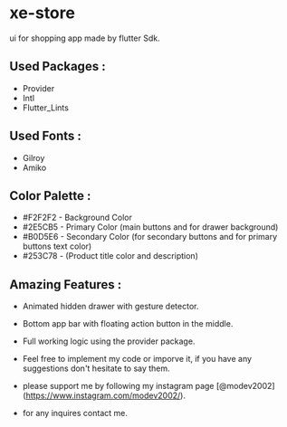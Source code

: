 # xe-store
 ui for shopping app made by flutter Sdk.
 
 
 ## Used Packages :
 * Provider
 * Intl
 * Flutter_Lints


 ## Used Fonts :
 * Gilroy
 * Amiko


 ## Color Palette :
* #F2F2F2 - Background Color
* #2E5CB5 - Primary Color (main buttons and for drawer background)
* #B0D5E6 - Secondary Color (for secondary buttons and for primary buttons text color)
* #253C78 - (Product title color and description)

## Amazing Features :
* Animated hidden drawer with gesture detector.
* Bottom app bar with floating action button in the middle.
* Full working logic using the provider package.





* Feel free to implement my code or imporve it, if you have any suggestions don't hesitate to say them. 
* please support me by following my instagram page [@modev2002] (https://www.instagram.com/modev2002/).
* for any inquires contact me.

